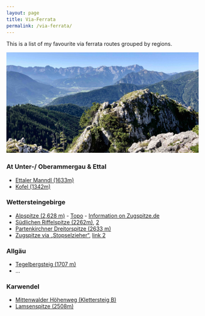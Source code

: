 ```yaml
---
layout: page
title: Via-Ferrata
permalink: /via-ferrata/
---
```


This is a list of my favourite via ferrata routes grouped by regions.

![Ettaler Manndl img2](/assets/img/hiking/Ettalermandl-1.jpg)



### At Unter-/ Oberammergau & Ettal
- [Ettaler Manndl (1633m)](https://clemjar.github.io/hikingblog.github.io/jekyll/update/2020/06/28/Ettaler-Manndl)
- [Kofel (1342m)](https://www.hoehenrausch.de/berge/kofel/)

### Wettersteingebirge
- [Alpspitze  ‎(2,628 m)](https://www.via-ferrata.de/klettersteige/topo/klettersteig-alpspitze) - [Topo](http://www.real-adventure.eu/Topos/Alpspitz-Ferrata_Topo_kl.pdf) - [Information on Zugspitze.de](https://zugspitze.de/de/Aktuell/Live-Info/Garmisch-Classic?type=facilities)
- [Südlichen Riffelspitze (2262m)](https://www.via-ferrata.de/klettersteige/topo/riffelscharte), [2](https://www.bergtour-online.de/bergtouren/bergwanderungen/schwer/riffelspitze/)
- [Partenkirchner Dreitorspitze (2633 m)](https://www.hoehenrausch.de/berge/dreitorspitze/partenkirchner/)
- [Zugspitze via „Stopselzieher“](https://www.zugspitze.at/de/gipfel/bergsteigen/klettersteig/), [link 2](https://www.bergtour-online.de/bergtouren/klettersteige/zugspitze-stopselzieher/)



### Allgäu
- [Tegelbergsteig (1707 m)](https://www.via-ferrata.de/klettersteige/topo/klettersteig-tegelberg-tegelbergsteig)
- ...


### Karwendel
- [Mittenwalder Höhenweg (Klettersteig B)](https://www.bergtour-online.de/bergtouren/klettersteige/mittenwalder-hoehenweg-klettersteig/)
- [Lamsenspitze (2508m)](https://clemjar.github.io/hikingblog.github.io/jekyll/update/2020/08/07/Lamsenspitze)
